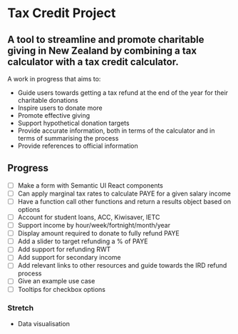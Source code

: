 # Tax Credit Project

## A tool to streamline and promote charitable giving in New Zealand by combining a tax calculator with a tax credit calculator.

A work in progress that aims to: 

* Guide users towards getting a tax refund at the end of the year for their charitable donations
* Inspire users to donate more
* Promote effective giving
* Support hypothetical donation targets
* Provide accurate information, both in terms of the calculator and in terms of summarising the process
* Provide references to official information

## Progress

- [ ] Make a form with Semantic UI React components
- [ ] Can apply marginal tax rates to calculate PAYE for a given salary income
- [ ] Have a function call other functions and return a results object based on options
- [ ] Account for student loans, ACC, Kiwisaver, IETC
- [ ] Support income by hour/week/fortnight/month/year
- [ ] Display amount required to donate to fully refund PAYE
- [ ] Add a slider to target refunding a % of PAYE
- [ ] Add support for refunding RWT
- [ ] Add support for secondary income
- [ ] Add relevant links to other resources and guide towards the IRD refund process
- [ ] Give an example use case
- [ ] Tooltips for checkbox options

### Stretch

- Data visualisation

